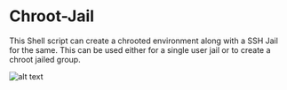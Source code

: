 # Chroot-Jail
This Shell script can create a chrooted environment along with a SSH Jail for the same. This can be used either for a single user jail or to create a chroot jailed group.

![alt text]()
